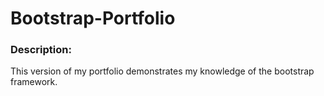 # Bootstrap-Portfolio

### Description:
This version of my portfolio demonstrates my knowledge of the bootstrap framework.  
